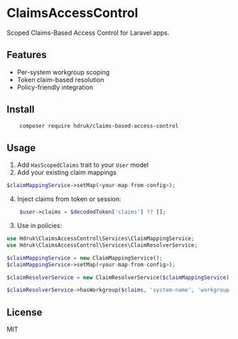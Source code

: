 # ClaimsAccessControl

Scoped Claims-Based Access Control for Laravel apps.

## Features
- Per-system workgroup scoping
- Token claim-based resolution
- Policy-friendly integration

## Install

```bash
    composer require hdruk/claims-based-access-control
```

## Usage

1. Add `HasScopedClaims` trait to your `User` model
2. Add your existing claim mappings

```php
$claimMappingService->setMap(<your-map-from-config>);
```
   
4. Inject claims from token or session:

```php
    $user->claims = $decodedToken['claims'] ?? [];
```

3. Use in policies:

```php
use Hdruk\ClaimsAccessControl\Services\ClaimMappingService;
use Hdruk\ClaimsAccessControl\Services\ClaimResolverService;

$claimMappingService = new ClaimMappingService();
$claimMappingService->setMap(<your-map-from-config>);

$claimResolverService = new ClaimResolverService($claimMappingService);

$claimResolverService->hasWorkgroup($claims, 'system-name', 'workgroup-string');
```

## License
MIT
